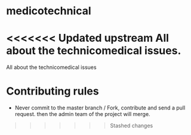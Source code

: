 # medicotechnical
<<<<<<< Updated upstream
All about the technicomedical issues.
=======
All about the technicomedical issues

# Contributing rules  
* Never commit to the master branch / Fork, contribute and send a pull request. then the admin team of the project will merge. 
>>>>>>> Stashed changes

